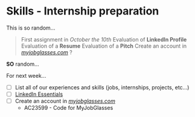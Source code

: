 # Skills - Internship preparation

This is so random...

> First assignment in _October the 10th_
> Evaluation of **LinkedIn Profile**
> Evaluation of a **Resume**
> Evaluation of a **Pitch**
> Create an account in [_myjobglasses.com_](https://www.myjobglasses.com/qui-sommes-nous) ? 

**SO** random...

For next week...

- [ ] List all of our experiences and skills (jobs, internships, projects, etc...)
- [ ] [LinkedIn Essentials](https://www.linkedin.com/learning/l-essentiel-de-linkedin/)
- [ ] Create an account in [_myjobglasses.com_](https://www.myjobglasses.com/qui-sommes-nous)
  - AC23599 - Code for MyJobGlasses
